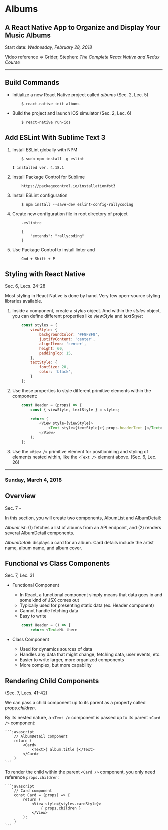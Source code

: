 # Albums

## A React Native App to Organize and Display Your Music Albums

Start date:  *Wednesday, February 28, 2018*

Video reference =>  Grider, Stephen: _The Complete React Native and Redux Course_

---

## Build Commands

- Initialize a new React Native project called _albums_ (Sec. 2, Lec. 5)

    ```
        $ react-native init albums
    ```

- Build the project and launch iOS simulator (Sec. 2, Lec. 6)

    ```
        $ react-native run-ios
    ```

## Add ESLint With Sublime Text 3

1.  Install ESLint globally with NPM

    ```
        $ sudo npm install -g eslint
    ```

        I installed ver. 4.18.1

2.  Install Package Control for Sublime

    ```
        https://packagecontrol.io/installation#st3
    ```
    
3.  Install ESLint configuration

    ```
        $ npm install --save-dev eslint-config-rallycoding
    ```

4.  Create new configuration file in root directory of project

    ```
        .eslintrc
    ```

    ```
        {
            "extends": "rallycoding"
        }
    ```

5.  Use Package Control to install linter and 

    ```
        Cmd + Shift + P
    ```


## Styling with React Native
Sec. 6, Lecs. 24-28

Most styling in React Native is done by hand.  Very few open-source styling libraries available.

1.  Inside a component, create a _styles_ object.  And within the _styles_ object, you can define different properties like _viewStyle_ and _textStyle_:

    ```javascript
        const styles = {
            viewStyle: {
                backgroundColor: '#F8F8F8',
                justifyContent: 'center',
                alignItems: 'center',
                height: 60,
                paddingTop: 15,
            },
            textStyle: {
                fontSize: 20,
                color: 'black',
            }
        };
    ```

2.  Use these properties to style different primitive elements within the component:
    
    ```javascript
        const Header = (props) => {
            const { viewStyle, textStyle } = styles;

            return (
                <View style={viewStyle}>
                    <Text style={textStyle}>{ props.headerText }</Text>
                </View> 
            );
        };
    ```

3.  Use the `<View />` primitive element for positionining and styling of elements nested within, like the `<Text />` element above.  (Sec. 6, Lec. 26)

---

### Sunday, March 4, 2018

## Overview
Sec. 7 - 

In this section, you will create two components, AlbumList and AlbumDetail:

_AlbumList_: (1) fetches a list of albums from an API endpoint, and (2) renders several AlbumDetail components.

_AlbumDetail_: displays a card for an album.  Card details include the artist name, album name, and album cover.

## Functional vs Class Components
Sec. 7, Lec. 31

- Functional Component
    + In React, a functional component simply means that data goes in and some kind of JSX comes out
    + Typically used for presenting static data (ex. Header component)
    + Cannot handle fetching data
    + Easy to write

    ```javascript
        const Header = () => {
            return <Text>Hi there
    ```

- Class Component
    + Used for dynamics sources of data
    + Handles any data that might change, fetching data, user events, etc.
    + Easier to write larger, more organized components
    + More complex, but more capability

## Rendering Child Components
(Sec. 7, Lecs. 41-42)

We can pass a child component up to its parent as a property called _props.children_.

By its nested nature, a `<Text />` component is passed up to its parent `<Card />` component: 

    ```javascript
        // AlbumDetail component
        return (
            <Card>  
                <Text>{ album.title }</Text>
            </Card>
        )
    ```

To render the child within the parent `<Card />` component, you only need reference `props.children`:

    ```javascript
        // Card component
        const Card = (props) => {
            return (
                <View style={styles.cardStyle}>
                    { props.children }
                </View>
            );
        }
    ```

